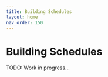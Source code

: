 ```yaml
---
title: Building Schedules
layout: home
nav_order: 150
---
```

# Building Schedules

TODO: Work in progress...
